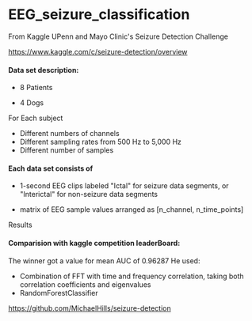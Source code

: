 # EEG_seizure_classification

From Kaggle UPenn and Mayo Clinic's Seizure Detection Challenge

https://www.kaggle.com/c/seizure-detection/overview



#### Data set description: 

* 8 Patients

* 4 Dogs

For Each subject 
  * Different numbers of channels 
  * Different sampling rates from 500 Hz to 5,000 Hz
  * Different number of samples


#### Each data set consists of

  * 1-second EEG clips labeled "Ictal" for seizure data segments, or "Interictal" for non-seizure data segments

  * matrix of EEG sample values arranged  as [n_channel, n_time_points]
  
Results

#### Comparision with kaggle competition leaderBoard:

The winner got a value for mean AUC of 0.96287
He used:
* Combination of FFT with time and frequency correlation, taking both correlation coefficients and eigenvalues
* RandomForestClassifier

https://github.com/MichaelHills/seizure-detection
  
 
